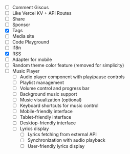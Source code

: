 - [ ] Comment Giscus
- [ ] Like Vercel KV + API Routes
- [ ] Share
- [ ] Sponsor
- [x] Tags
- [ ] Media site
- [ ] Code Playground
- [ ] I18n
- [x] RSS
- [ ] Adapter for mobile
- [ ] Random theme color feature (removed for simplicity)
- [ ] Music Player
  - [ ] Audio player component with play/pause controls
  - [ ] Playlist management
  - [ ] Volume control and progress bar
  - [ ] Background music support
  - [ ] Music visualization (optional)
  - [ ] Keyboard shortcuts for music control
  - [ ] Mobile-friendly interface
  - [ ] Tablet-friendly interface
  - [ ] Desktop-friendly interface
  - [ ] Lyrics display
    - [ ] Lyrics fetching from external API
    - [ ] Synchronization with audio playback
    - [ ] User-friendly lyrics display
